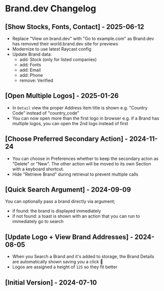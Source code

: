 # Brand.dev Changelog

## [Show Stocks, Fonts, Contact] - 2025-06-12

- Replace "View on brand.dev" with "Go to example.com" as Brand.dev has removed their world.brand.dev site for previews
- Modernize to use latest Raycast config
- Update Brand data:
    - add: Stock (only for listed companies)
    - add: Fonts
    - add: Email
    - add: Phone
    - remove: Verified

## [Open Multiple Logos] - 2025-01-26

- In `Detail` view the proper Address item title is shown e.g. "Country Code" instead of "country_code"
- You can now open more than the first logo in browser e.g. if a Brand has multiple logos, you can open the 2nd logo instead of first

## [Choose Preferred Secondary Action] - 2024-11-24

- You can choose in Preferences whether to keep the secondary acton as "Delete" or "New". The other action will be moved to its own Section with a keyboard shortcut.
- Hide "Retrieve Brand" during retrieval to prevent multiple calls

## [Quick Search Argument] - 2024-09-09

You can optionally pass a brand directly via argument;
- if found: the brand is displayed immediately
- if not found: a toast is shown with an action that you can run to immediately go to search

## [Update Logo + View Brand Addresses] - 2024-08-05

- When you Search a Brand and it's added to storage, the Brand Details are automatically shown saving you a click 🚀
- Logos are assigned a height of `125` so they fit better

## [Initial Version] - 2024-07-10